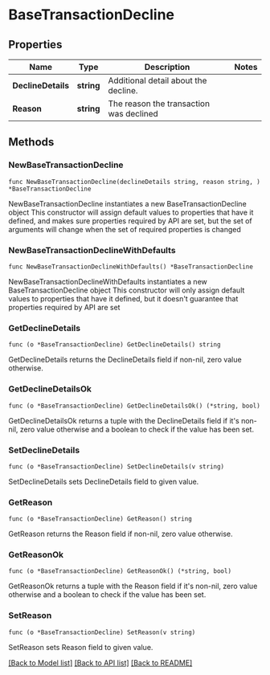 # BaseTransactionDecline

## Properties

Name | Type | Description | Notes
------------ | ------------- | ------------- | -------------
**DeclineDetails** | **string** | Additional detail about the decline. | 
**Reason** | **string** | The reason the transaction was declined | 

## Methods

### NewBaseTransactionDecline

`func NewBaseTransactionDecline(declineDetails string, reason string, ) *BaseTransactionDecline`

NewBaseTransactionDecline instantiates a new BaseTransactionDecline object
This constructor will assign default values to properties that have it defined,
and makes sure properties required by API are set, but the set of arguments
will change when the set of required properties is changed

### NewBaseTransactionDeclineWithDefaults

`func NewBaseTransactionDeclineWithDefaults() *BaseTransactionDecline`

NewBaseTransactionDeclineWithDefaults instantiates a new BaseTransactionDecline object
This constructor will only assign default values to properties that have it defined,
but it doesn't guarantee that properties required by API are set

### GetDeclineDetails

`func (o *BaseTransactionDecline) GetDeclineDetails() string`

GetDeclineDetails returns the DeclineDetails field if non-nil, zero value otherwise.

### GetDeclineDetailsOk

`func (o *BaseTransactionDecline) GetDeclineDetailsOk() (*string, bool)`

GetDeclineDetailsOk returns a tuple with the DeclineDetails field if it's non-nil, zero value otherwise
and a boolean to check if the value has been set.

### SetDeclineDetails

`func (o *BaseTransactionDecline) SetDeclineDetails(v string)`

SetDeclineDetails sets DeclineDetails field to given value.


### GetReason

`func (o *BaseTransactionDecline) GetReason() string`

GetReason returns the Reason field if non-nil, zero value otherwise.

### GetReasonOk

`func (o *BaseTransactionDecline) GetReasonOk() (*string, bool)`

GetReasonOk returns a tuple with the Reason field if it's non-nil, zero value otherwise
and a boolean to check if the value has been set.

### SetReason

`func (o *BaseTransactionDecline) SetReason(v string)`

SetReason sets Reason field to given value.



[[Back to Model list]](../README.md#documentation-for-models) [[Back to API list]](../README.md#documentation-for-api-endpoints) [[Back to README]](../README.md)


